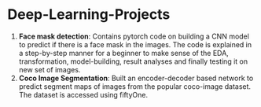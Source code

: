 # Deep-Learning-Projects

1. <b>Face mask detection</b>: Contains pytorch code on building a CNN model to predict if there is a face mask in the images. The code is explained in a step-by-step manner for a beginner to make sense of the EDA, transformation, model-building, result analyses and finally testing it on new set of images.<br>
2. <b>Coco Image Segmentation</b>: Built an encoder-decoder based network to predict segment maps of images from the popular coco-image dataset. The dataset is accessed using fiftyOne.
